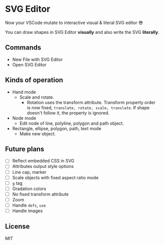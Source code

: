 # SVG Editor

Now your VSCode mutate to interactive visual & literal SVG editor 😎

You can draw shapes in SVG Editor **visually** and also write the SVG **literally**.

## Commands

- New File with SVG Editor
- Open SVG Editor

## Kinds of operation

- Hand mode
  - Scale and rotate.
    - Rotation uses the transform attribute. Transform property order is now fixed, `translate, rotate, scale, translate`. If shape doesn't follow it, the property is ignored.
- Node mode
  - Edit node of line, polyline, polygon and path object.
- Rectangle, ellipse, polygon, path, text mode
  - Make new object.

## Future plans

- [ ] Reflect embedded CSS in SVG
- [ ] Attributes output style options
- [ ] Line cap, marker
- [ ] Scale objects with fixed aspect ratio mode
- [ ] `g` tag
- [ ] Gradation colors
- [ ] No fixed transform attribute
- [ ] Zoom
- [ ] Handle `defs`, `use`
- [ ] Handle images

## License

MIT
